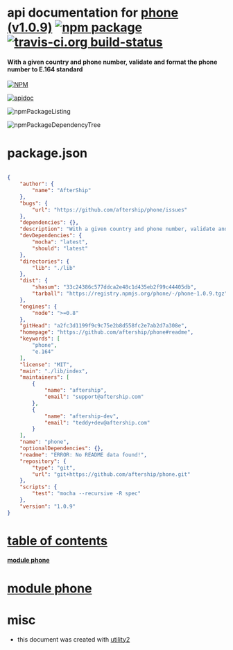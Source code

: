 # api documentation for  [phone (v1.0.9)](https://github.com/aftership/phone#readme)  [![npm package](https://img.shields.io/npm/v/npmdoc-phone.svg?style=flat-square)](https://www.npmjs.org/package/npmdoc-phone) [![travis-ci.org build-status](https://api.travis-ci.org/npmdoc/node-npmdoc-phone.svg)](https://travis-ci.org/npmdoc/node-npmdoc-phone)
#### With a given country and phone number, validate and format the phone number to E.164 standard

[![NPM](https://nodei.co/npm/phone.png?downloads=true)](https://www.npmjs.com/package/phone)

[![apidoc](https://npmdoc.github.io/node-npmdoc-phone/build/screenCapture.buildNpmdoc.browser._2Fhome_2Ftravis_2Fbuild_2Fnpmdoc_2Fnode-npmdoc-phone_2Ftmp_2Fbuild_2Fapidoc.html.png)](https://npmdoc.github.io/node-npmdoc-phone/build/apidoc.html)

![npmPackageListing](https://npmdoc.github.io/node-npmdoc-phone/build/screenCapture.npmPackageListing.svg)

![npmPackageDependencyTree](https://npmdoc.github.io/node-npmdoc-phone/build/screenCapture.npmPackageDependencyTree.svg)



# package.json

```json

{
    "author": {
        "name": "AfterShip"
    },
    "bugs": {
        "url": "https://github.com/aftership/phone/issues"
    },
    "dependencies": {},
    "description": "With a given country and phone number, validate and format the phone number to E.164 standard",
    "devDependencies": {
        "mocha": "latest",
        "should": "latest"
    },
    "directories": {
        "lib": "./lib"
    },
    "dist": {
        "shasum": "33c24386c577ddca2e48c1d435eb2f99c44405db",
        "tarball": "https://registry.npmjs.org/phone/-/phone-1.0.9.tgz"
    },
    "engines": {
        "node": ">=0.8"
    },
    "gitHead": "a2fc3d1199f9c9c75e2b8d558fc2e7ab2d7a308e",
    "homepage": "https://github.com/aftership/phone#readme",
    "keywords": [
        "phone",
        "e.164"
    ],
    "license": "MIT",
    "main": "./lib/index",
    "maintainers": [
        {
            "name": "aftership",
            "email": "support@aftership.com"
        },
        {
            "name": "aftership-dev",
            "email": "teddy+dev@aftership.com"
        }
    ],
    "name": "phone",
    "optionalDependencies": {},
    "readme": "ERROR: No README data found!",
    "repository": {
        "type": "git",
        "url": "git+https://github.com/aftership/phone.git"
    },
    "scripts": {
        "test": "mocha --recursive -R spec"
    },
    "version": "1.0.9"
}
```



# <a name="apidoc.tableOfContents"></a>[table of contents](#apidoc.tableOfContents)

#### [module phone](#apidoc.module.phone)



# <a name="apidoc.module.phone"></a>[module phone](#apidoc.module.phone)



# misc
- this document was created with [utility2](https://github.com/kaizhu256/node-utility2)
